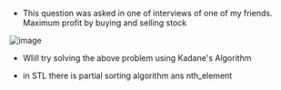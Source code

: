 - This question was asked in one of interviews of one of my friends. Maximum profit by buying and selling stock

![image](https://user-images.githubusercontent.com/64318469/182211233-9fd22a72-4a3b-425e-b0a0-d8a6bf7c87be.png)


- WIill try solving the above problem using Kadane's Algorithm

- in STL there is partial sorting algorithm ans nth_element
